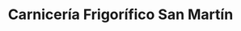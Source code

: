 ---
title: "Carnicería Frigorífico San Martín"
url: /caracas/carniceria-frigorifico-san-martin/
shop: Metzgerei
---
